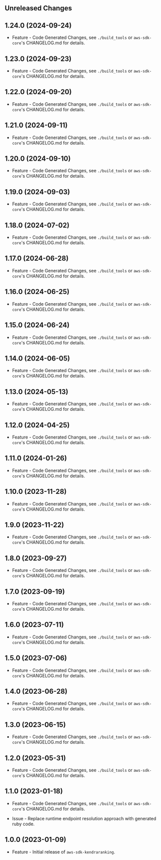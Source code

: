 Unreleased Changes
------------------

1.24.0 (2024-09-24)
------------------

* Feature - Code Generated Changes, see `./build_tools` or `aws-sdk-core`'s CHANGELOG.md for details.

1.23.0 (2024-09-23)
------------------

* Feature - Code Generated Changes, see `./build_tools` or `aws-sdk-core`'s CHANGELOG.md for details.

1.22.0 (2024-09-20)
------------------

* Feature - Code Generated Changes, see `./build_tools` or `aws-sdk-core`'s CHANGELOG.md for details.

1.21.0 (2024-09-11)
------------------

* Feature - Code Generated Changes, see `./build_tools` or `aws-sdk-core`'s CHANGELOG.md for details.

1.20.0 (2024-09-10)
------------------

* Feature - Code Generated Changes, see `./build_tools` or `aws-sdk-core`'s CHANGELOG.md for details.

1.19.0 (2024-09-03)
------------------

* Feature - Code Generated Changes, see `./build_tools` or `aws-sdk-core`'s CHANGELOG.md for details.

1.18.0 (2024-07-02)
------------------

* Feature - Code Generated Changes, see `./build_tools` or `aws-sdk-core`'s CHANGELOG.md for details.

1.17.0 (2024-06-28)
------------------

* Feature - Code Generated Changes, see `./build_tools` or `aws-sdk-core`'s CHANGELOG.md for details.

1.16.0 (2024-06-25)
------------------

* Feature - Code Generated Changes, see `./build_tools` or `aws-sdk-core`'s CHANGELOG.md for details.

1.15.0 (2024-06-24)
------------------

* Feature - Code Generated Changes, see `./build_tools` or `aws-sdk-core`'s CHANGELOG.md for details.

1.14.0 (2024-06-05)
------------------

* Feature - Code Generated Changes, see `./build_tools` or `aws-sdk-core`'s CHANGELOG.md for details.

1.13.0 (2024-05-13)
------------------

* Feature - Code Generated Changes, see `./build_tools` or `aws-sdk-core`'s CHANGELOG.md for details.

1.12.0 (2024-04-25)
------------------

* Feature - Code Generated Changes, see `./build_tools` or `aws-sdk-core`'s CHANGELOG.md for details.

1.11.0 (2024-01-26)
------------------

* Feature - Code Generated Changes, see `./build_tools` or `aws-sdk-core`'s CHANGELOG.md for details.

1.10.0 (2023-11-28)
------------------

* Feature - Code Generated Changes, see `./build_tools` or `aws-sdk-core`'s CHANGELOG.md for details.

1.9.0 (2023-11-22)
------------------

* Feature - Code Generated Changes, see `./build_tools` or `aws-sdk-core`'s CHANGELOG.md for details.

1.8.0 (2023-09-27)
------------------

* Feature - Code Generated Changes, see `./build_tools` or `aws-sdk-core`'s CHANGELOG.md for details.

1.7.0 (2023-09-19)
------------------

* Feature - Code Generated Changes, see `./build_tools` or `aws-sdk-core`'s CHANGELOG.md for details.

1.6.0 (2023-07-11)
------------------

* Feature - Code Generated Changes, see `./build_tools` or `aws-sdk-core`'s CHANGELOG.md for details.

1.5.0 (2023-07-06)
------------------

* Feature - Code Generated Changes, see `./build_tools` or `aws-sdk-core`'s CHANGELOG.md for details.

1.4.0 (2023-06-28)
------------------

* Feature - Code Generated Changes, see `./build_tools` or `aws-sdk-core`'s CHANGELOG.md for details.

1.3.0 (2023-06-15)
------------------

* Feature - Code Generated Changes, see `./build_tools` or `aws-sdk-core`'s CHANGELOG.md for details.

1.2.0 (2023-05-31)
------------------

* Feature - Code Generated Changes, see `./build_tools` or `aws-sdk-core`'s CHANGELOG.md for details.

1.1.0 (2023-01-18)
------------------

* Feature - Code Generated Changes, see `./build_tools` or `aws-sdk-core`'s CHANGELOG.md for details.

* Issue - Replace runtime endpoint resolution approach with generated ruby code.

1.0.0 (2023-01-09)
------------------

* Feature - Initial release of `aws-sdk-kendraranking`.

